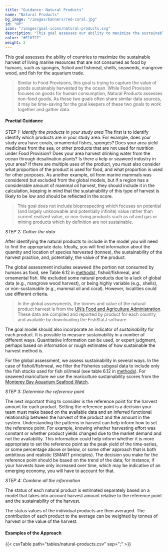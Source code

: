 ```yaml
---
title: "Guidance: Natural Products"
name: "Natural Products"
bg_image: "/images/banners/red-coral.jpg"
id: "NP"
icon: "/images/goal-icons/natural-products.svg"
description: "This goal assesses our ability to maximize the sustainable harvest of living marine resources, such as shells, seaweeds, and fish for the aquarium trade."
color: "#E16727"
weight: 3
---
```


This goal assesses the ability of countries to maximize the sustainable harvest of living marine resources that are not consumed as food by humans, such as sponges, fishoil and fishmeal, shells, seaweeds, mangrove wood, and fish for the aquarium trade.

> Similar to Food Provisions, this goal is trying to capture the value of goods sustainably harvested by the ocean. While Food Provision focuses on goods for human consumption, Natural Products assesses non-food goods. As these two goals often share similar data sources, it may be time-saving for the goal keepers of these two goals to work together and gather data.

#### Practial Guidance

*_STEP 1: Identify the products in your study area_*
The first is to identify identify which products are in your study area. For example, does your study area have corals, ornamental fishes, sponges? Does your area yield medicines from the sea, or other products that are not used for nutrition under Food Provision? Does your area harvest drinking water from the ocean through desalination plants? Is there a kelp or seaweed industry in your area? If there are multiple uses of the product, you must also consider what proportion of the product is used for food, and what proportion is used for other purposes. As another example, oil from marine mammals was considered but excluded from the global models, but if a region has a considerable amount of mammal oil harvest, they should include it in the calculation, keeping in mind that the sustainability of this type of harvest is likely to be low and should be reflected in the score.

> This goal does not include bioprospecting which focuses on potential (and largely unknowable and potentially infinite) value rather than current realized value, or non-living products such as oil and gas or mining products which by definition are not sustainable.


*_STEP 2: Gather the data_*

After identifying the natural products to include in the model you will need to find the appropriate data. Ideally, you will find information about the quantity and location of species harvested (tonnes), the sustainability of the harvest practice, and, potentially, the value of the product.

The global assessment includes seaweed (the portion not consumed by humans as food, see Table 6.12 in [methods](http://htmlpreview.github.io/?https://github.com/OHI-Science/ohi-global/published/documents/methods/Supplement.html#68_natural_products)), fishoil/fishmeal, and ornamental fish. We excluded some natural products due to a lack of global data (e.g., mangrove wood harvest), or being highly variable (e.g., shells), or non-sustainable (e.g., mammal oil and coral). However, localities could use different criteria. 

> In the global assessments, the tonnes and value of the natural product harvest is from the [UN’s Food and Agriculture Administration](www.fao.org/fishery/statistics/software/fishstatj/en). These data are compiled and reported by product for each country, and available by downloading the FishStatJ software.

The goal model should also incorporate an indicator of  *sustainability* for each product.  It is possible to measure sustainability in a number of different ways. Quantitative information can be used, or expert judgment, perhaps based on information or rough estimates of how sustainable the harvest method is.

For the global assessment, we assess sustainability in several ways. In the case of fishoil/fishmeal, we filter the Fisheries subgoal data to include only the fish stocks used for fish oil/meal (see table 6.12 in [methods](http://htmlpreview.github.io/?https://github.com/OHI-Science/ohi-global/published/documents/methods/Supplement.html#68_natural_products)). For seaweed mariculture we use the mariculture sustainability scores from the [Monterey Bay Aquarium Seafood Watch](https://www.montereybayaquarium.org/act-for-the-ocean/our-programs/seafood-watch?gclid=CjwKCAjwkvWKBhB4EiwA-GHjFoYx9KE6wnlJFccEi003QkTtAsEsgiMlKRyIA6KJVrqudFdR_bGmGRoCAMoQAvD_BwE).

*_STEP 3: Determine the reference point_*

The next important thing to consider is the reference point for the harvest amount for each product. Setting the reference point is a decision your team must make based on the available data and an inferred functional relationship between the harvest of the product and the amount in the system. Understanding the patterns in harvest can help inform how to set the reference point. For example, knowing whether harvesting effort was constant or whether product yields changed due to the market demand and not the availability. This information could help inform whether it is more appropriate to set the reference point as the peak yield of the time-series, or some percentage above or below, or some other approach that is both ambitious and realistic (SMART principles). The decision you make for the reference point should be based on the trend of the data; for instance, if your harvests have only increased over time, which may be indicative of an emerging economy, you will have to account for that.


*_STEP 4: Combine all the information_*

The status of each natural product is estimated separately based on a model that takes into account harvest amount relative to the reference point and the sustainability of the harvest.

The status values of the individual products are then averaged. The contribution of each product to the average can be weighted by tonnes of harvest or the value of the harvest. 

#### Examples of the Approach
{{< csvTable path="tables/natural-products.csv"  sep=";" >}}
